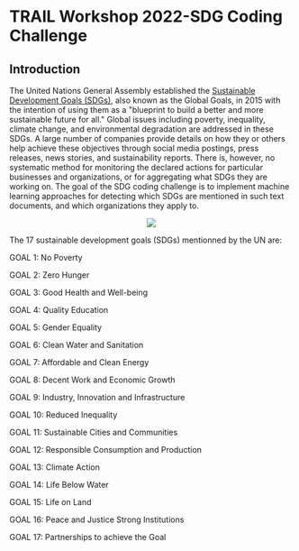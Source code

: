 # TRAIL Workshop 2022-SDG Coding Challenge

## Introduction

The United Nations General Assembly established the [Sustainable Development Goals (SDGs)](https://sdgs.un.org/goals), also known as the Global Goals, in 2015 with the intention of using them as a "blueprint to build a better and more sustainable future for all." Global issues including poverty, inequality, climate change, and environmental degradation are addressed in these SDGs. A large number of companies provide details on how they or others help achieve these objectives through social media postings, press releases, news stories, and sustainability reports. There is, however, no systematic method for monitoring the declared actions for particular businesses and organizations, or for aggregating what SDGs they are working on.
The goal of the SDG coding challenge is to implement machine learning approaches for detecting which SDGs are mentioned in such text documents, and which organizations they apply to.

<p align="center">
  <img src="https://user-images.githubusercontent.com/70629561/188598571-b4962be3-1aa1-4d57-b2b8-7cc473e6afd4.png"
</p>


The 17 sustainable development goals (SDGs) mentionned by the UN are:

GOAL 1: No Poverty  
  
GOAL 2: Zero Hunger
  
GOAL 3: Good Health and Well-being
  
GOAL 4: Quality Education
  
GOAL 5: Gender Equality
  
GOAL 6: Clean Water and Sanitation
  
GOAL 7: Affordable and Clean Energy
  
GOAL 8: Decent Work and Economic Growth
  
GOAL 9: Industry, Innovation and Infrastructure
  
GOAL 10: Reduced Inequality
  
GOAL 11: Sustainable Cities and Communities
  
GOAL 12: Responsible Consumption and Production
  
GOAL 13: Climate Action
  
GOAL 14: Life Below Water
  
GOAL 15: Life on Land
  
GOAL 16: Peace and Justice Strong Institutions
  
GOAL 17: Partnerships to achieve the Goal
